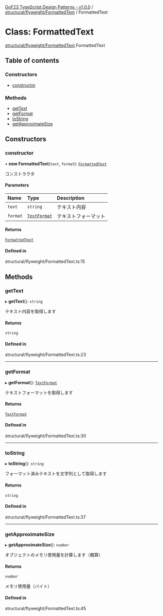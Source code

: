 [GoF23 TypeScript Design Patterns - v1.0.0](../README.md) / [structural/flyweight/FormattedText](../modules/structural_flyweight_FormattedText.md) / FormattedText

# Class: FormattedText

[structural/flyweight/FormattedText](../modules/structural_flyweight_FormattedText.md).FormattedText

## Table of contents

### Constructors

- [constructor](structural_flyweight_FormattedText.FormattedText.md#constructor)

### Methods

- [getText](structural_flyweight_FormattedText.FormattedText.md#gettext)
- [getFormat](structural_flyweight_FormattedText.FormattedText.md#getformat)
- [toString](structural_flyweight_FormattedText.FormattedText.md#tostring)
- [getApproximateSize](structural_flyweight_FormattedText.FormattedText.md#getapproximatesize)

## Constructors

### constructor

• **new FormattedText**(`text`, `format`): [`FormattedText`](structural_flyweight_FormattedText.FormattedText.md)

コンストラクタ

#### Parameters

| Name | Type | Description |
| :------ | :------ | :------ |
| `text` | `string` | テキスト内容 |
| `format` | [`TextFormat`](../interfaces/structural_flyweight_TextFormat.TextFormat.md) | テキストフォーマット |

#### Returns

[`FormattedText`](structural_flyweight_FormattedText.FormattedText.md)

#### Defined in

structural/flyweight/FormattedText.ts:15

## Methods

### getText

▸ **getText**(): `string`

テキスト内容を取得します

#### Returns

`string`

#### Defined in

structural/flyweight/FormattedText.ts:23

___

### getFormat

▸ **getFormat**(): [`TextFormat`](../interfaces/structural_flyweight_TextFormat.TextFormat.md)

テキストフォーマットを取得します

#### Returns

[`TextFormat`](../interfaces/structural_flyweight_TextFormat.TextFormat.md)

#### Defined in

structural/flyweight/FormattedText.ts:30

___

### toString

▸ **toString**(): `string`

フォーマット済みテキストを文字列として取得します

#### Returns

`string`

#### Defined in

structural/flyweight/FormattedText.ts:37

___

### getApproximateSize

▸ **getApproximateSize**(): `number`

オブジェクトのメモリ使用量を計算します（概算）

#### Returns

`number`

メモリ使用量（バイト）

#### Defined in

structural/flyweight/FormattedText.ts:45
